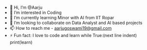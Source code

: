 - 👋 Hi, I’m @Aarju
- 👀 I’m interested in Coding
- 🌱 I’m currently learning Minor with AI from IIT Ropar
- 💞️ I’m looking to collaborate on Data Analyst and AI based projects
- 📫 How to reach me - aarjugoswami19@gmail.com
- ⚡ Fun fact: I love to code and learn while True:(next line indent) print(learn)
<!---
Aarjugit/Aarjugit is a ✨ special ✨ repository because its `README.md` (this file) appears on your GitHub profile.
You can click the Preview link to take a look at your changes.
--->
